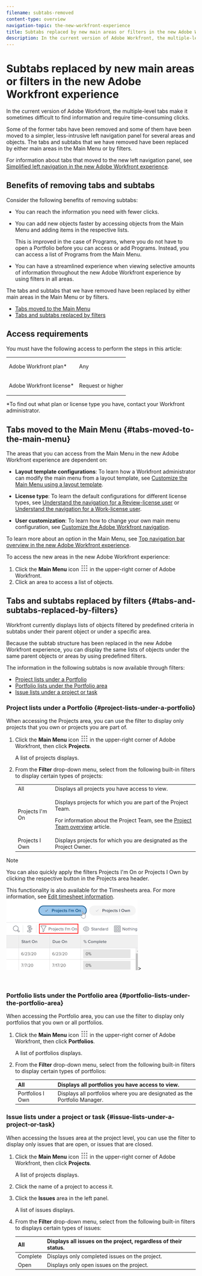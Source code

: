 ```yaml
---
filename: subtabs-removed
content-type: overview
navigation-topic: the-new-workfront-experience
title: Subtabs replaced by new main areas or filters in the new Adobe Workfront experience
description: In the current version of Adobe Workfront, the multiple-level tabs make it sometimes difficult to find information and require time-consuming clicks.
---
```


# Subtabs replaced by new main areas or filters in the new Adobe Workfront experience

In the current version of Adobe Workfront, the multiple-level tabs make it sometimes difficult to find information and require time-consuming clicks.

Some of the former tabs have been removed and some of them have been moved to a simpler, less-intrusive left navigation panel for several areas and objects. The tabs and subtabs that we have removed have been replaced by either main areas in the Main Menu or by filters.

For information about tabs that moved to the new left navigation panel, see [Simplified left navigation in the new Adobe Workfront experience](../../workfront-basics/the-new-workfront-experience/simplified-left-navigation.md).

## Benefits of removing tabs and subtabs

Consider the following benefits of removing subtabs:

* You can reach the information you need with fewer clicks.
* You can add new objects faster by accessing objects from the Main Menu and adding items in the respective lists.

  This is improved in the case of Programs, where you do not have to open a Portfolio before you can access or add Programs. Instead, you can access a list of Programs from the Main Menu.

* You can have a streamlined experience when viewing selective amounts of information throughout the new Adobe Workfront experience by using filters in all areas.

The tabs and subtabs that we have removed have been replaced by either main areas in the Main Menu or by filters.

* [Tabs moved to the Main Menu](#tabs-moved-to-the-main-menu) 
* [Tabs and subtabs replaced by filters](#tabs-and-subtabs-replaced-by-filters)

## Access requirements

You must have the following access to perform the steps in this article:

<table> 
 <col> 
 </col> 
 <col> 
 </col> 
 <tbody> 
  <tr> 
   <td role="rowheader">Adobe Workfront plan*</td> 
   <td> <p>Any</p> </td> 
  </tr> 
  <tr> 
   <td role="rowheader">Adobe Workfront license*</td> 
   <td> <p>Request or higher</p> </td> 
  </tr> 
 </tbody> 
</table>

&#42;To find out what plan or license type you have, contact your Workfront administrator.

## Tabs moved to the Main Menu {#tabs-moved-to-the-main-menu}

The areas that you can access from the Main Menu in the new Adobe Workfront experience are dependent on:

* **Layout template configurations**: To learn how a Workfront administrator can modify the main menu from a layout template, see [Customize the Main Menu using a layout template](../../administration-and-setup/customize-workfront/use-layout-templates/customize-main-menu.md).

* **License type**: To learn the default configurations for different license types, see [Understand the navigation for a Review-license user](../../workfront-basics/navigate-workfront/workfront-navigation/reviewer-global-navigation-bar.md) or [Understand the navigation for a Work-license user](../../workfront-basics/navigate-workfront/workfront-navigation/worker-global-navigation-bar.md).

* **User customization**: To learn how to change your own main menu configuration, see [Customize the Adobe Workfront navigation](../../workfront-basics/navigate-workfront/workfront-navigation/customize-global-navigation-bar.md).

To learn more about an option in the Main Menu, see [Top navigation bar overview in the new Adobe Workfront experience](../../workfront-basics/the-new-workfront-experience/global-navigation-overview.md).

To access the new areas in the new Adobe Workfront experience:

1. Click the **Main Menu** icon ![](assets/main-menu-icon.png) in the upper-right corner of Adobe Workfront.
1. Click an area to access a list of objects.

## Tabs and subtabs replaced by filters {#tabs-and-subtabs-replaced-by-filters}

Workfront currently displays lists of objects filtered by predefined criteria in subtabs under their parent object or under a specific area.

Because the subtab structure has been replaced in the new Adobe Workfront experience, you can display the same lists of objects under the same parent objects or areas by using predefined filters.

The information in the following subtabs is now available through filters:

* [Project lists under a Portfolio](#project-lists-under-a-portfolio) 
* [Portfolio lists under the Portfolio area](#portfolio-lists-under-the-portfolio-area) 
* [Issue lists under a project or task](#issue-lists-under-a-project-or-task)

### Project lists under a Portfolio {#project-lists-under-a-portfolio}

When accessing the Projects area, you can use the filter to display only projects that you own or projects you are part of.

1. Click the **Main Menu** icon ![](assets/main-menu-icon.png) in the upper-right corner of Adobe Workfront, then click **Projects**.

   A list of projects displays.

1. From the **Filter** drop-down menu, select from the following built-in filters to display certain types of projects:

   <table> 
    <col> 
    <col> 
    <tbody> 
     <tr> 
      <td role="rowheader">All</td> 
      <td>Displays all projects you have access to view.</td> 
     </tr> 
     <tr> 
      <td role="rowheader">Projects I'm On</td> 
      <td> <p>Displays projects for which you are part of the Project Team.</p> <p>For information about the Project Team, see the <a href="../../manage-work/projects/planning-a-project/project-team-overview.md" class="MCXref xref">Project Team overview</a> article.</p> </td> 
     </tr> 
     <tr> 
      <td role="rowheader">Projects I Own</td> 
      <td>Displays projects for which you are designated as the Project Owner.</td> 
     </tr> 
    </tbody> 
   </table>

>[!NOTE]
>
>You can also quickly apply the filters Projects I'm On or Projects I Own by clicking the respective button in the Projects area header.
>
>This functionality is also available for the Timesheets area.&nbsp;For more information, see [Edit timesheet information](../../timesheets/create-and-manage-timesheets/edit-timesheets.md).   
>![](assets/nwe-project-list-buttons-350x187.png)>

&nbsp;

### Portfolio lists under the Portfolio area {#portfolio-lists-under-the-portfolio-area}

When accessing the Portfolio area, you can use the filter to display only portfolios that you own or all portfolios.

1. Click the **Main Menu** icon ![](assets/main-menu-icon.png) in the upper-right corner of Adobe Workfront, then click **Portfolios**.

   A list of portfolios displays.

1. From the **Filter** drop-down menu, select from the following built-in filters to display certain types of portfolios:

   | All |Displays all portfolios you have access to view. |
   |---|---|
   | Portfolios I Own |Displays all portfolios where you are designated as the Portfolio Manager.  |

### Issue lists under a project or task {#issue-lists-under-a-project-or-task}

When accessing the Issues area at the project level, you can use the filter to display only issues that are open, or issues that are closed.

1. Click the **Main Menu** icon ![](assets/main-menu-icon.png) in the upper-right corner of Adobe Workfront, then click **Projects**.

   A list of projects displays.

1. Click the name of a project to access it.
1. Click the **Issues** area in the left panel.

   A list of issues displays.

1. From the **Filter** drop-down menu, select from the following built-in filters to displays certain types of issues:

   | All |Displays all issues on the project, regardless of their status. |
   |---|---|
   | Complete |Displays only completed issues on the project. |
   | Open |Displays only open issues on the project. |

